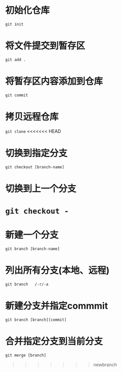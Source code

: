 # 初始化仓库
`git init`
# 将文件提交到暂存区
`git add .`
# 将暂存区内容添加到仓库
`git commit`
# 拷贝远程仓库
`git clone`
<<<<<<< HEAD


# 切换到指定分支
`git checkout [branch-name]`
# 切换到上一个分支
`git checkout -`
=======
# 新建一个分支
`git branch [branch-name]`




# 列出所有分支(本地、远程)
`git branch   /-r/-a`
# 新建分支并指定commmit
`git branch [branch][commit]`
# 合并指定分支到当前分支
`git merge [branch]`
>>>>>>> newbranch
